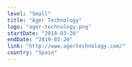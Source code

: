 ```yaml
---
level: "Small"
title: "Ager Technology"
logo: "ager-technology.png"
startDate: "2018-03-20"
endDate: "2019-03-20"
link: "http://www.agertechnology.com/"
country: "Spain"
---
```

